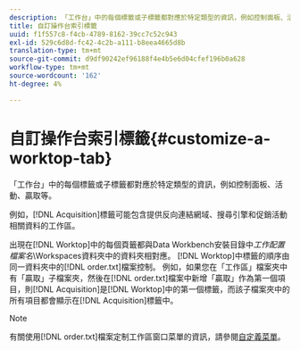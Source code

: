 ```yaml
---
description: 「工作台」中的每個標籤或子標籤都對應於特定類型的資訊，例如控制面板、活動、贏取等。
title: 自訂操作台索引標籤
uuid: f1f557c8-f4cb-4789-8162-39cc7c52c943
exl-id: 529c6d8d-fc42-4c2b-a111-b8eea4665d8b
translation-type: tm+mt
source-git-commit: d9df90242ef96188f4e4b5e6d04cfef196b0a628
workflow-type: tm+mt
source-wordcount: '162'
ht-degree: 4%

---
```


# 自訂操作台索引標籤{#customize-a-worktop-tab}

「工作台」中的每個標籤或子標籤都對應於特定類型的資訊，例如控制面板、活動、贏取等。

例如，[!DNL Acquisition]標籤可能包含提供反向連結網域、搜尋引擎和促銷活動相關資料的工作區。

出現在[!DNL Worktop]中的每個頁籤都與Data Workbench安裝目錄中&#x200B;*工作配置檔案名*\Workspaces資料夾中的資料夾相對應。 [!DNL Worktop]中標籤的順序由同一資料夾中的[!DNL order.txt]檔案控制。 例如，如果您在「工作區」檔案夾中有「贏取」子檔案夾，然後在[!DNL order.txt]檔案中新增「贏取」作為第一個項目，則[!DNL Acquisition]是[!DNL Worktop]中的第一個標籤，而該子檔案夾中的所有項目都會顯示在[!DNL Acquisition]標籤中。

>[!NOTE]
>
>有關使用[!DNL order.txt]檔案定制工作區窗口菜單的資訊，請參閱[自定義菜單](../../../../home/c-get-started/c-intf-anlys-ftrs/c-ctm-menus/c-ctm-menus.md#concept-93d4c09cb7f34cd293b7b64fba1cf894)。
